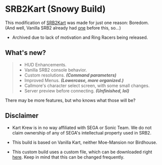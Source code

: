 # SRB2Kart (Snowy Build)

This modification of [SRB2Kart](https://kartkrew.org/) was made for just one reason: Boredom. (And well, Vanilla SRB2 already had [one](https://github.com/JadenArcm/Snowy-Vanilla/) before this, so...)
* Archived due to lack of motivation and Ring Racers being released.

## What's new?
> - HUD Enhancements.
> - Vanilla SRB2 console behavior.
> - Custom resolutions. ***(Command parameters)***
> - Improved Menus. ***(Lowercase, more organized.)***
> - Callmore's character select screen, with some small changes.
> - Server preview before connecting. ***(Unfinished, lol)***

There may be more features, but who knows what those will be?

## Disclaimer
- Kart Krew is in no way affiliated with SEGA or Sonic Team. We do not claim ownership of any of SEGA's intellectual property used in SRB2.

- This build is based on Vanilla Kart, neither Moe-Mansion nor Birdhouse.

- This custom build uses a custom file, which can be downloaded right [here](https://cdn.discordapp.com/attachments/977366683201187890/1043946072512409610/snowy_files.pk3). Keep in mind that this can be changed frequently.
